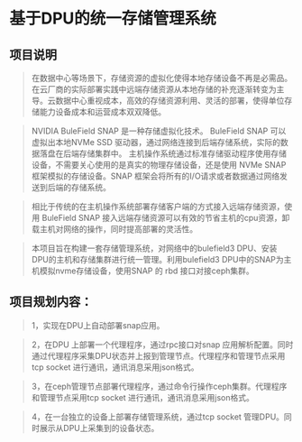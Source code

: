 <!Event Name>
# 基于DPU的统一存储管理系统

<!Event Introduction>
## 项目说明

> 在数据中心等场景下，存储资源的虚拟化使得本地存储设备不再是必需品。在云厂商的实际部署实践中远端存储资源从本地存储的补充逐渐转变为主导。云数据中心重视成本，高效的存储资源利用、灵活的部署，使得单位存储能力设备成本和运营成本双双降低。

> NVIDIA BuleField SNAP 是一种存储虚拟化技术。 BuleField SNAP 可以虚拟出本地NVMe SSD 驱动器，通过网络连接到后端存储系统，实际的数据落盘在后端存储集群中。 主机操作系统通过标准存储驱动程序使用存储设备，不需要关心使用的是真实的物理存储设备，还是使用 NVMe SNAP 框架模拟的存储设备。SNAP 框架会将所有的I/O请求或者数据通过网络发送到后端的存储系统。

> 相比于传统的在主机操作系统部署存储客户端的方式接入远端存储资源，使用 BuleField SNAP 接入远端存储资源可以有效的节省主机的cpu资源，卸载主机对网络的操作，同时提高部署的灵活性。

> 本项目旨在构建一套存储管理系统，对网络中的bulefield3 DPU、安装DPU的主机和存储集群进行统一管理。利用bulefield3 DPU中的SNAP为主机模拟nvme存储设备，使用SNAP 的 rbd 接口对接ceph集群。


##  项目规划内容：
> 1，实现在DPU上自动部署snap应用。

> 2，在DPU 上部署一个代理程序，通过rpc接口对snap 应用解析配置。同时通过代理程序采集DPU状态并上报到管理节点。代理程序和管理节点采用tcp socket 进行通讯，通讯消息采用json格式。

> 3，在ceph管理节点部署代理程序，通过命令行操作ceph集群。代理程序和管理节点采用tcp socket 进行通讯，通讯消息采用json格式。

> 4，在一台独立的设备上部署存储管理系统，通过tcp socket 管理DPU。同时展示从DPU上采集到的设备状态。


  
